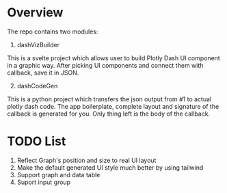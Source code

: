 # Overview

The repo contains two modules:

1. dashVizBuilder

This is a svelte project which allows user to build Plotly Dash UI component in a graphic way.
After picking UI components and connect them with callback, save it in JSON.

2. dashCodeGen

This is a python project which transfers the json output from #1 to actual plotly dash code. The app boilerplate, complete layout and signature of the callback is generated for you. Only thing left is the body of the callback.

# TODO List

1. Reflect Graph's position and size to real UI layout
2. Make the default generated UI style much better by using tailwind 
3. Support graph and data table
4. Suport input group